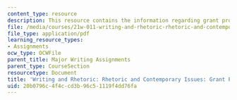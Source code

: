 ```yaml
---
content_type: resource
description: This resource contains the information regarding grant proposal outline.
file: /media/courses/21w-011-writing-and-rhetoric-rhetoric-and-contemporary-issues-fall-2015/20b0796c4f4ccd3b96c51119f4dd76fa_MIT21W_011F15_proposal.pdf
file_type: application/pdf
learning_resource_types:
- Assignments
ocw_type: OCWFile
parent_title: Major Writing Assignments
parent_type: CourseSection
resourcetype: Document
title: 'Writing and Rhetoric: Rhetoric and Contemporary Issues: Grant Proposal Outline'
uid: 20b0796c-4f4c-cd3b-96c5-1119f4dd76fa
---
```

